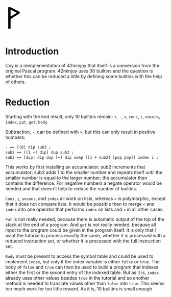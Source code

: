  ![](Wynn.PNG)
==============

Introduction
============

Coy is a reimplementation of 42minjoy that itself is a conversion from the
original Pascal program. 42minjoy uses 30 builtins and the question is whether
this can be reduced a little by defining some builtins with the help of others.

Reduction
=========

Starting with the end result, only 10 builtins remain: `+`, `-`, `<`, `cons`, `i`,
`uncons`, `index`, `put`, `get`, `body`.

Subtraction, `-`, can be defined with `+`, but this can only result in positive
numbers:

    - == [[0] dip sub3 ;
    sub2 == [[1 +] dip] dup sub3 ;
    sub3 == [dup] dip dup [=] dip swap [[1 + sub2] [pop pop]] index i ;

This works by first installing an accumulator; sub2 increments that
accumulator; sub3 adds 1 to the smaller number and repeats itself until the
smaller number is equal to the larger number; the accumulator then contains the
difference. For negative numbers a negate operator would be needed and that
doesn't help to reduce the number of builtins.

`Cons`, `i`, `uncons`, and `index` all work on lists, whereas `<` is polymorphic, except
that it does not compare lists. It would be possible then to merge `<` and `index`
into one operator that performs `index` on lists and `<` in all other cases.

`Put` is not really needed, because there is automatic output of the top of the
stack at the end of a program. And `get` is not really needed, because all input
to the program could be given in the program itself. It is only that I want the
tutorial to process exactly the same, whether it is processed with a reduced
instruction set, or whether it is processed with the full instruction set.

`Body` must be present to access the symbol table and could be used to implement
`index`, but only if the index variable is either `false` or `true`. The body of
`false` and `true` can then be used to build a program that indexes either the
first or the second entry of the indexed table. But as it is, `index` already
uses other values besides `true` in the tutorial and so another method is needed
to translate values other than `false` into `true`. This seems too much work for
too little reward. As it is, 10 builtins is small enough.
